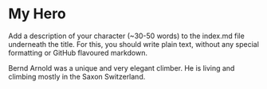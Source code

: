 # My Hero

Add a description of your character (~30-50 words) to the index.md file underneath the title. For this, you should write plain text, without any special formatting or GitHub flavoured markdown.

Bernd Arnold was a unique and very elegant climber. He is living and climbing mostly in the Saxon Switzerland.
